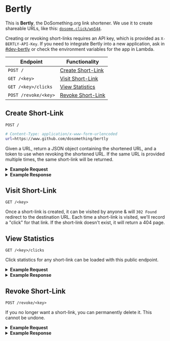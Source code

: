 # Bertly

This is **Bertly**, the DoSomething.org link shortener. We use it to create shareable URLs, like this: [`dosome.click/wq544`](https://dosome.click/wq544).

Creating or revoking short-links requires an API key, which is provided as `X-BERTLY-API-Key`. If you need to integrate Bertly into a new application, ask in [#dev-bertly](https://dosomething.slack.com/messages/CAX6AJSF2/team/U025FRTM2/) or check the environment variables for the app in Lambda.
<br>


Endpoint              | Functionality
--------------------- | ------------------------------------------------------------------
`POST /`              | [Create Short-Link](#create-short-link)
`GET /<key>`          | [Visit Short-Link](#visit-short-link) 
`GET /<key>/clicks`   | [View Statistics](#view-statistics)
`POST /revoke/<key>`  | [Revoke Short-Link](#revoke-short-link)


## Create Short-Link

```
POST /
```

```sh
# Content-Type: application/x-www-form-urlencoded
url=https://www.github.com/dosomething/bertly
```

Given a URL, return a JSON object containing the shortened URL, and a token to use when revoking the shortened URL. If the same URL is provided multiple times, the same short-link will be returned.

<details>
<summary><strong>Example Request</strong></summary>

```sh
curl -X "POST" "https://dosome.click/" \
     -H 'X-BERTLY-API-KEY: ******' \
     -H 'Content-Type: application/x-www-form-urlencoded; charset=utf-8' \
     --data-urlencode "url=https://www.github.com/dosomething/bertly"
```

</details>

<details>
<summary><strong>Example Response</strong></summary>

```json
{
  "revoke": "https://dosome.click/revoke/wq544",
  "status": "okay",
  "url": "https://dosome.click/wq544"
}
```

</details>


## Visit Short-Link

```
GET /<key>
```

Once a short-link is created, it can be visited by anyone & will `302 Found` redirect to the destination URL. Each time a short-link is visited, we'll record a "click" for that link. If the short-link doesn't exist, it will return a 404 page.


## View Statistics

```
GET /<key>/clicks
```

Click statistics for any short-link can be loaded with this public endpoint.

<details>
<summary><strong>Example Request</strong></summary>

```sh
curl "https://dosome.click/wq544/clicks"
```

</details>

<details>
<summary><strong>Example Response</strong></summary>

```json
{
  "count": 42,
  "status": "okay",
  "url": "https://www.github.com/dosomething/bertly"
}
```

</details>

## Revoke Short-Link

```
POST /revoke/<key>
```

If you no longer want a short-link, you can permanently delete it. This cannot be undone.

<details>
<summary><strong>Example Request</strong></summary>

```sh
curl -X "POST" "https://dosome.click/revoke/vv6s7" \
     -H 'X-BERTLY-API-KEY: ******'
```

</details>

<details>
<summary><strong>Example Response</strong></summary>

```json
{
  "status": "okay",
  "success": "hey nice job"
}
```

</details>

